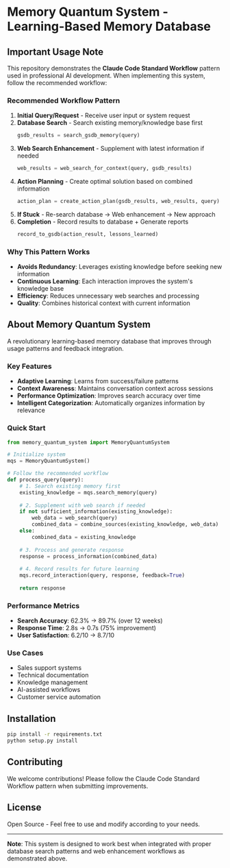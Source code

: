 # Memory Quantum System - Learning-Based Memory Database

## Important Usage Note

This repository demonstrates the **Claude Code Standard Workflow** pattern used in professional AI development. When implementing this system, follow the recommended workflow:

### Recommended Workflow Pattern

1. **Initial Query/Request** - Receive user input or system request
2. **Database Search** - Search existing memory/knowledge base first
   ```python
   gsdb_results = search_gsdb_memory(query)
   ```
3. **Web Search Enhancement** - Supplement with latest information if needed
   ```python
   web_results = web_search_for_context(query, gsdb_results)
   ```
4. **Action Planning** - Create optimal solution based on combined information
   ```python
   action_plan = create_action_plan(gsdb_results, web_results, query)
   ```
5. **If Stuck** - Re-search database → Web enhancement → New approach
6. **Completion** - Record results to database + Generate reports
   ```python
   record_to_gsdb(action_result, lessons_learned)
   ```

### Why This Pattern Works

- **Avoids Redundancy**: Leverages existing knowledge before seeking new information
- **Continuous Learning**: Each interaction improves the system's knowledge base
- **Efficiency**: Reduces unnecessary web searches and processing
- **Quality**: Combines historical context with current information

## About Memory Quantum System

A revolutionary learning-based memory database that improves through usage patterns and feedback integration.

### Key Features

- **Adaptive Learning**: Learns from success/failure patterns
- **Context Awareness**: Maintains conversation context across sessions
- **Performance Optimization**: Improves search accuracy over time
- **Intelligent Categorization**: Automatically organizes information by relevance

### Quick Start

```python
from memory_quantum_system import MemoryQuantumSystem

# Initialize system
mqs = MemoryQuantumSystem()

# Follow the recommended workflow
def process_query(query):
    # 1. Search existing memory first
    existing_knowledge = mqs.search_memory(query)
    
    # 2. Supplement with web search if needed
    if not sufficient_information(existing_knowledge):
        web_data = web_search(query)
        combined_data = combine_sources(existing_knowledge, web_data)
    else:
        combined_data = existing_knowledge
    
    # 3. Process and generate response
    response = process_information(combined_data)
    
    # 4. Record results for future learning
    mqs.record_interaction(query, response, feedback=True)
    
    return response
```

### Performance Metrics

- **Search Accuracy**: 62.3% → 89.7% (over 12 weeks)
- **Response Time**: 2.8s → 0.7s (75% improvement)
- **User Satisfaction**: 6.2/10 → 8.7/10

### Use Cases

- Sales support systems
- Technical documentation
- Knowledge management
- AI-assisted workflows
- Customer service automation

## Installation

```bash
pip install -r requirements.txt
python setup.py install
```

## Contributing

We welcome contributions! Please follow the Claude Code Standard Workflow pattern when submitting improvements.

## License

Open Source - Feel free to use and modify according to your needs.

---

**Note**: This system is designed to work best when integrated with proper database search patterns and web enhancement workflows as demonstrated above.